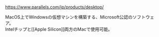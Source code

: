 <https://www.parallels.com/jp/products/desktop/>

MacOS上でWindowsの仮想マシンを構築する、Microsoft公認のソフトウェア。  
Intelチップと[[Apple Silicon]]両方のMacで使用可能。